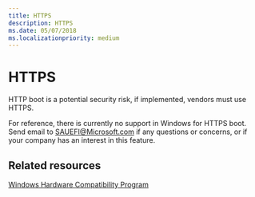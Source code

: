 ```yaml
---
title: HTTPS
description: HTTPS
ms.date: 05/07/2018
ms.localizationpriority: medium
---
```



# HTTPS


HTTP boot is a potential security risk, if implemented, vendors must use HTTPS.

For reference, there is currently no support in Windows for HTTPS boot. Send email to <SAUEFI@Microsoft.com> if any questions or concerns, or if your company has an interest in this feature.

## Related resources


[Windows Hardware Compatibility Program](/windows-hardware/design/compatibility/)
